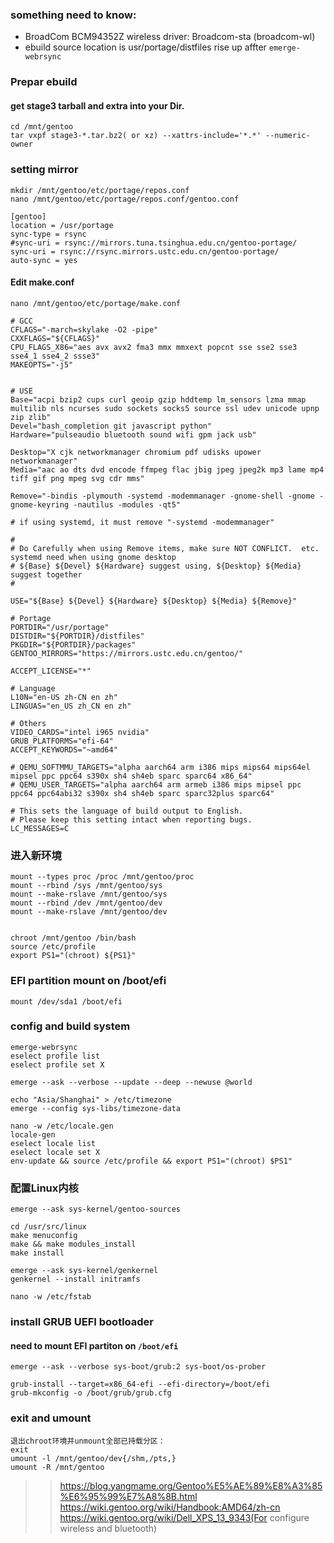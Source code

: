 ### something need to know:
- BroadCom BCM94352Z wireless driver: Broadcom-sta (broadcom-wl)
- ebuild source location is usr/portage/distfiles rise up affter `emerge-webrsync`

### Prepar ebuild
#### get stage3 tarball and extra into your Dir.
```
cd /mnt/gentoo
tar vxpf stage3-*.tar.bz2( or xz) --xattrs-include='*.*' --numeric-owner
```

### setting mirror
```
mkdir /mnt/gentoo/etc/portage/repos.conf
nano /mnt/gentoo/etc/portage/repos.conf/gentoo.conf

[gentoo]
location = /usr/portage
sync-type = rsync
#sync-uri = rsync://mirrors.tuna.tsinghua.edu.cn/gentoo-portage/
sync-uri = rsync://rsync.mirrors.ustc.edu.cn/gentoo-portage/
auto-sync = yes
```

#### Edit make.conf
```
nano /mnt/gentoo/etc/portage/make.conf

# GCC
CFLAGS="-march=skylake -O2 -pipe"
CXXFLAGS="${CFLAGS}"
CPU_FLAGS_X86="aes avx avx2 fma3 mmx mmxext popcnt sse sse2 sse3 sse4_1 sse4_2 ssse3"
MAKEOPTS="-j5"


# USE
Base="acpi bzip2 cups curl geoip gzip hddtemp lm_sensors lzma mmap multilib nls ncurses sudo sockets socks5 source ssl udev unicode upnp zip zlib"
Devel="bash_completion git javascript python"
Hardware="pulseaudio bluetooth sound wifi gpm jack usb"

Desktop="X cjk networkmanager chromium pdf udisks upower networkmanager" 
Media="aac ao dts dvd encode ffmpeg flac jbig jpeg jpeg2k mp3 lame mp4 tiff gif png mpeg svg cdr mms"

Remove="-bindis -plymouth -systemd -modemmanager -gnome-shell -gnome -gnome-keyring -nautilus -modules -qt5"

# if using systemd, it must remove "-systemd -modemmanager"

#
# Do Carefully when using Remove items, make sure NOT CONFLICT.  etc. systemd need when using gnome desktop
# ${Base} ${Devel} ${Hardware} suggest using, ${Desktop} ${Media} suggest together
#

USE="${Base} ${Devel} ${Hardware} ${Desktop} ${Media} ${Remove}"

# Portage
PORTDIR="/usr/portage"
DISTDIR="${PORTDIR}/distfiles"
PKGDIR="${PORTDIR}/packages"
GENTOO_MIRRORS="https://mirrors.ustc.edu.cn/gentoo/"

ACCEPT_LICENSE="*"

# Language
L10N="en-US zh-CN en zh"
LINGUAS="en_US zh_CN en zh"

# Others
VIDEO_CARDS="intel i965 nvidia"
GRUB_PLATFORMS="efi-64"
ACCEPT_KEYWORDS="~amd64"

# QEMU_SOFTMMU_TARGETS="alpha aarch64 arm i386 mips mips64 mips64el mipsel ppc ppc64 s390x sh4 sh4eb sparc sparc64 x86_64"
# QEMU_USER_TARGETS="alpha aarch64 arm armeb i386 mips mipsel ppc ppc64 ppc64abi32 s390x sh4 sh4eb sparc sparc32plus sparc64"

# This sets the language of build output to English.
# Please keep this setting intact when reporting bugs.
LC_MESSAGES=C
```

### 进入新环境
```
mount --types proc /proc /mnt/gentoo/proc
mount --rbind /sys /mnt/gentoo/sys
mount --make-rslave /mnt/gentoo/sys
mount --rbind /dev /mnt/gentoo/dev
mount --make-rslave /mnt/gentoo/dev
```
```

chroot /mnt/gentoo /bin/bash
source /etc/profile
export PS1="(chroot) ${PS1}"
```

### EFI partition mount on /boot/efi
`mount /dev/sda1 /boot/efi`

### config and build system
```
emerge-webrsync
eselect profile list
eselect profile set X

emerge --ask --verbose --update --deep --newuse @world

echo "Asia/Shanghai" > /etc/timezone
emerge --config sys-libs/timezone-data

nano -w /etc/locale.gen
locale-gen
eselect locale list
eselect locale set X
env-update && source /etc/profile && export PS1="(chroot) $PS1"
```
### 配置Linux内核
```
emerge --ask sys-kernel/gentoo-sources

cd /usr/src/linux
make menuconfig
make && make modules_install
make install

emerge --ask sys-kernel/genkernel
genkernel --install initramfs

nano -w /etc/fstab
```


### install GRUB UEFI bootloader
#### need to mount EFI partiton on `/boot/efi`
```
emerge --ask --verbose sys-boot/grub:2 sys-boot/os-prober

grub-install --target=x86_64-efi --efi-directory=/boot/efi
grub-mkconfig -o /boot/grub/grub.cfg
```
### exit and umount
```
退出chroot环境并unmount全部已持载分区：
exit
umount -l /mnt/gentoo/dev{/shm,/pts,}
umount -R /mnt/gentoo
```

>> https://blog.yangmame.org/Gentoo%E5%AE%89%E8%A3%85%E6%95%99%E7%A8%8B.html
>> https://wiki.gentoo.org/wiki/Handbook:AMD64/zh-cn
>> https://wiki.gentoo.org/wiki/Dell_XPS_13_9343(For configure wireless and bluetooth)
